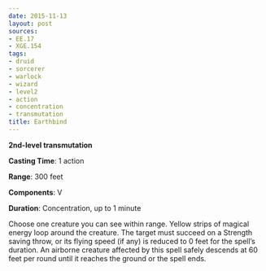 ```yaml
---
date: 2015-11-13
layout: post
sources:
- EE.17
- XGE.154
tags:
- druid
- sorcerer
- warlock
- wizard
- level2
- action
- concentration
- transmutation
title: Earthbind
---
```


**2nd-level transmutation**

**Casting Time**: 1 action

**Range**: 300 feet

**Components**: V

**Duration**: Concentration, up to 1 minute

Choose one creature you can see within range. Yellow strips of magical energy loop around the creature. The target must succeed on a Strength saving throw, or its flying speed (if any) is reduced to 0 feet for the spell’s duration. An airborne creature affected by this spell safely descends at 60 feet per round until it reaches the ground or the spell ends.
